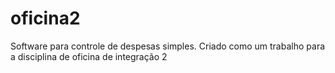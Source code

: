 # oficina2
Software para controle de despesas simples. Criado como um trabalho para a disciplina de oficina de integração 2
